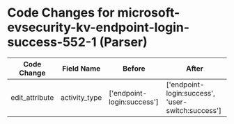 # Code Changes for microsoft-evsecurity-kv-endpoint-login-success-552-1 (Parser)

| Code Change | Field Name | Before | After |
|-------------|------------|--------|-------|
| edit_attribute | activity_type | ['endpoint-login:success'] | ['endpoint-login:success', 'user-switch:success'] |